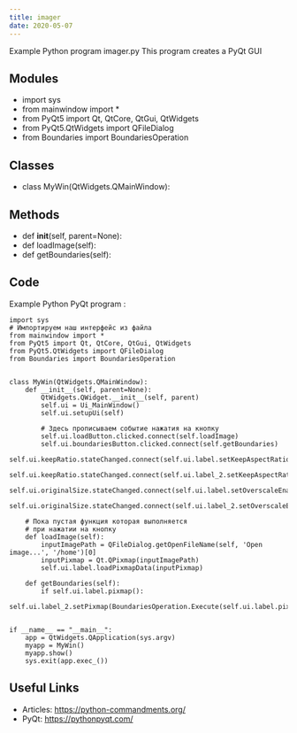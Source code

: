 ```yaml
---
title: imager
date: 2020-05-07
---
```

Example Python program imager.py
This program creates a PyQt GUI

## Modules

* import sys
* from mainwindow import *
* from PyQt5 import Qt, QtCore, QtGui, QtWidgets
* from PyQt5.QtWidgets import QFileDialog
* from Boundaries import BoundariesOperation

## Classes

* class MyWin(QtWidgets.QMainWindow):

## Methods

* def __init__(self, parent=None):
* def loadImage(self):
* def getBoundaries(self):

## Code

Example Python PyQt program :

    import sys
    # Импортируем наш интерфейс из файла
    from mainwindow import *
    from PyQt5 import Qt, QtCore, QtGui, QtWidgets
    from PyQt5.QtWidgets import QFileDialog
    from Boundaries import BoundariesOperation
    
    
    class MyWin(QtWidgets.QMainWindow):
        def __init__(self, parent=None):
            QtWidgets.QWidget.__init__(self, parent)
            self.ui = Ui_MainWindow()
            self.ui.setupUi(self)
    
            # Здесь прописываем событие нажатия на кнопку
            self.ui.loadButton.clicked.connect(self.loadImage)
            self.ui.boundariesButton.clicked.connect(self.getBoundaries)
            self.ui.keepRatio.stateChanged.connect(self.ui.label.setKeepAspectRatioEnabled)
            self.ui.keepRatio.stateChanged.connect(self.ui.label_2.setKeepAspectRatioEnabled)
            self.ui.originalSize.stateChanged.connect(self.ui.label.setOverscaleEnabled)
            self.ui.originalSize.stateChanged.connect(self.ui.label_2.setOverscaleEnabled)
    
        # Пока пустая функция которая выполняется
        # при нажатии на кнопку
        def loadImage(self):
            inputImagePath = QFileDialog.getOpenFileName(self, 'Open image...', '/home')[0]
            inputPixmap = Qt.QPixmap(inputImagePath)
            self.ui.label.loadPixmapData(inputPixmap)
        
        def getBoundaries(self):
            if self.ui.label.pixmap():
                self.ui.label_2.setPixmap(BoundariesOperation.Execute(self.ui.label.pixmap()))
            
    
    if __name__ == "__main__":
        app = QtWidgets.QApplication(sys.argv)
        myapp = MyWin()
        myapp.show()
        sys.exit(app.exec_())
    
    

## Useful Links

- Articles: https://python-commandments.org/
- PyQt: https://pythonpyqt.com/
